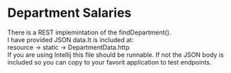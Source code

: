 # Department Salaries
There is a REST implemintation of the findDepartment().  <br>
I have provided JSON data.It is included at: <br>
resource -\> static -\> DepartmentData.http  
If you are using Intellij this file should be runnable. If not the JSON
body is included so you can copy to your favorit application to test
endpoints.
